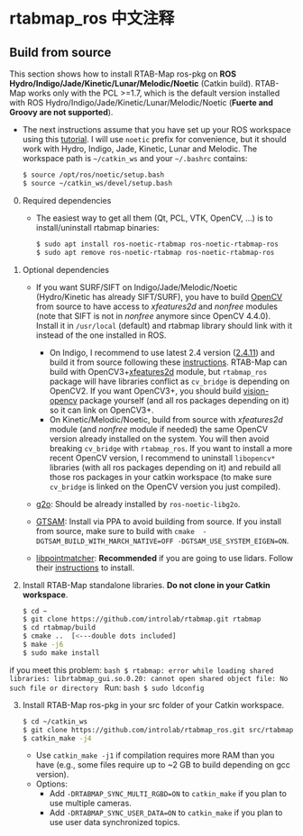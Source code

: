 rtabmap_ros 中文注释
=======

## Build from source
This section shows how to install RTAB-Map ros-pkg on **ROS Hydro/Indigo/Jade/Kinetic/Lunar/Melodic/Noetic** (Catkin build). RTAB-Map works only with the PCL >=1.7, which is the default version installed with ROS Hydro/Indigo/Jade/Kinetic/Lunar/Melodic/Noetic (**Fuerte and Groovy are not supported**).

* The next instructions assume that you have set up your ROS workspace using this [tutorial](http://wiki.ros.org/catkin/Tutorials/create_a_workspace). I will use `noetic` prefix for convenience, but it should work with Hydro, Indigo, Jade, Kinetic, Lunar and Melodic. The workspace path is `~/catkin_ws` and your `~/.bashrc` contains:
 
    ```bash
    $ source /opt/ros/noetic/setup.bash
    $ source ~/catkin_ws/devel/setup.bash
    ```

 0. Required dependencies
     * The easiest way to get all them (Qt, PCL, VTK, OpenCV, ...) is to install/uninstall rtabmap binaries:
          ```bash
          $ sudo apt install ros-noetic-rtabmap ros-noetic-rtabmap-ros
          $ sudo apt remove ros-noetic-rtabmap ros-noetic-rtabmap-ros
          ```
 
 1. Optional dependencies
     * If you want SURF/SIFT on Indigo/Jade/Melodic/Noetic (Hydro/Kinetic has already SIFT/SURF), you have to build [OpenCV]([OpenCV](http://opencv.org/)) from source to have access to *xfeatures2d* and *nonfree* modules (note that SIFT is not in *nonfree* anymore since OpenCV 4.4.0). Install it in `/usr/local` (default) and rtabmap library should link with it instead of the one installed in ROS. 
         * On Indigo, I recommend to use latest 2.4 version ([2.4.11](https://github.com/Itseez/opencv/archive/2.4.11.zip)) and build it from source following these [instructions](http://docs.opencv.org/doc/tutorials/introduction/linux_install/linux_install.html#building-opencv-from-source-using-cmake-using-the-command-line). RTAB-Map can build with OpenCV3+[xfeatures2d](https://github.com/Itseez/opencv_contrib/tree/master/modules/xfeatures2d) module, but `rtabmap_ros` package will have libraries conflict as `cv_bridge` is depending on OpenCV2. If you want OpenCV3+, you should build [vision-opencv](https://github.com/ros-perception/vision_opencv) package yourself (and all ros packages depending on it) so it can link on OpenCV3+.
         * On Kinetic/Melodic/Noetic, build from source with *xfeatures2d* module (and *nonfree* module if needed) the same OpenCV version already installed on the system. You will then avoid breaking `cv_bridge` with `rtabmap_ros`. If you want to install a more recent OpenCV version, I recommend to uninstall `libopencv*` libraries (with all ros packages depending on it) and rebuild all those ros packages in your catkin workspace (to make sure `cv_bridge` is linked on the OpenCV version you just compiled).
  
    * [g2o](https://github.com/RainerKuemmerle/g2o): Should be already installed by `ros-noetic-libg2o`.

    * [GTSAM](https://gtsam.org/get_started/): Install via PPA to avoid building from source. If you install from source, make sure to build with `cmake  -DGTSAM_BUILD_WITH_MARCH_NATIVE=OFF -DGTSAM_USE_SYSTEM_EIGEN=ON`.
    
    * [libpointmatcher](https://github.com/ethz-asl/libpointmatcher): **Recommended** if you are going to use lidars. Follow their [instructions](https://github.com/ethz-asl/libpointmatcher#quick-start) to install.

2. Install RTAB-Map standalone libraries. **Do not clone in your Catkin workspace**.
    ```bash
    $ cd ~
    $ git clone https://github.com/introlab/rtabmap.git rtabmap
    $ cd rtabmap/build
    $ cmake ..  [<---double dots included]
    $ make -j6
    $ sudo make install
    ```
if you meet this problem:
    ```bash
    $ rtabmap: error while loading shared libraries: librtabmap_gui.so.0.20: cannot open shared object file: No such file or directory
    ```
Run:
    ```bash
    $ sudo ldconfig
    ```


3. Install RTAB-Map ros-pkg in your src folder of your Catkin workspace.
 
    ```bash
    $ cd ~/catkin_ws
    $ git clone https://github.com/introlab/rtabmap_ros.git src/rtabmap_ros
    $ catkin_make -j4
    ```
    * Use `catkin_make -j1` if compilation requires more RAM than you have (e.g., some files require up to ~2 GB to build depending on gcc version).
    * Options:
        * Add `-DRTABMAP_SYNC_MULTI_RGBD=ON` to `catkin_make` if you plan to use multiple cameras.
        * Add `-DRTABMAP_SYNC_USER_DATA=ON` to `catkin_make` if you plan to use user data synchronized topics.
